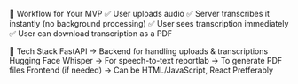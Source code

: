 🚀 Workflow for Your MVP
✅ User uploads audio
✅ Server transcribes it instantly (no background processing)
✅ User sees transcription immediately
✅ User can download transcription as a PDF

🔹 Tech Stack
FastAPI → Backend for handling uploads & transcriptions
Hugging Face Whisper → For speech-to-text
reportlab → To generate PDF files
Frontend (if needed) → Can be HTML/JavaScript, React Prefferably